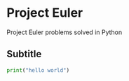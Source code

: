 # Project Euler
Project Euler problems solved in Python

 ## Subtitle


```python
print("hello world")
```

